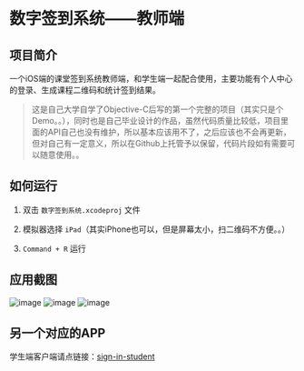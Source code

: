# 数字签到系统——教师端

## 项目简介

一个iOS端的课堂签到系统教师端，和学生端一起配合使用，主要功能有个人中心的登录、生成课程二维码和统计签到结果。

> 这是自己大学自学了Objective-C后写的第一个完整的项目（其实只是个Demo。。），同时也是自己毕业设计的作品，虽然代码质量比较低，项目里面的API自己也没有维护，所以基本应该用不了，之后应该也不会再更新，但对自己有一定意义，所以在Github上托管予以保留，代码片段如有需要可以随意使用。。

## 如何运行

1. 双击 `数字签到系统.xcodeproj` 文件

2. 模拟器选择 `iPad`（其实iPhone也可以，但是屏幕太小，扫二维码不方便。。）

3. `Command + R` 运行


## 应用截图
![image](./screenshots/IMG_0261.jpg)
![image](./screenshots/IMG_0260.jpg)
![image](./screenshots/IMG_0263.jpg)

## 另一个对应的APP

学生端客户端请点链接：[sign-in-student](https://github.com/onee-io/sign-in-student)
